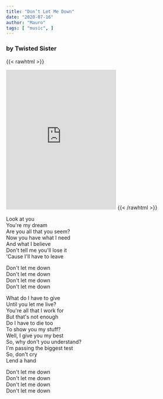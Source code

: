 ```yaml
---
title: "Don’t Let Me Down"
date: "2020-07-16"
author: "Mauro"
tags: [ "music", ]
---
```


### by Twisted Sister

{{< rawhtml >}}
<iframe src="https://open.spotify.com/embed/track/7kkp5zbybXp9irVxfT2h4O" width="300" height="380" frameborder="0" allowtransparency="true" allow="encrypted-media"></iframe>
{{< /rawhtml >}}

Look at you\
You're my dream\
Are you all that you seem?\
Now you have what I need\
And what I believe\
Don't tell me you'll lose it\
'Cause I'll have to leave

Don't let me down\
Don't let me down\
Don't let me down\
Don't let me down

What do I have to give\
Until you let me live?\
You're all that I work for\
But that's not enough\
Do I have to die too\
To show you my stuff?\
Well, I give you my best\
So, why don't you understand?\
I'm passing the biggest test\
So, don't cry\
Lend a hand

Don't let me down\
Don't let me down\
Don't let me down\
Don't let me down
